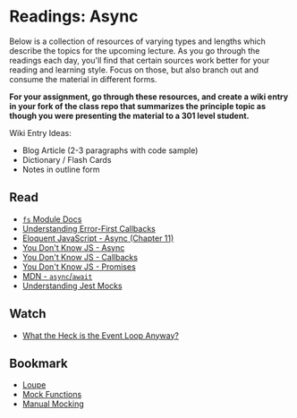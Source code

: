 # Readings: Async

Below is a collection of resources of varying types and lengths which describe the topics for the upcoming lecture.  As you go through the readings each day, you'll find that certain sources work better for your reading and learning style. Focus on those, but also branch out and consume the material in different forms.

**For your assignment, go through these resources, and create a wiki entry in your fork of the class repo that summarizes the principle topic as though you were presenting the material to a 301 level student.**

Wiki Entry Ideas:
* Blog Article (2-3 paragraphs with code sample)
* Dictionary / Flash Cards
* Notes in outline form

## Read
* [`fs` Module Docs](https://nodejs.org/dist/latest-v6.x/docs/api/fs.html)
* [Understanding Error-First Callbacks](http://fredkschott.com/post/2014/03/understanding-error-first-callbacks-in-node-js/)
* [Eloquent JavaScript - Async (Chapter 11)](https://eloquentjavascript.net/11_async.html)
* [You Don't Know JS - Async](https://github.com/getify/You-Dont-Know-JS/blob/1st-ed/async%20%26%20performance/ch1.md)
* [You Don't Know JS - Callbacks](https://github.com/getify/You-Dont-Know-JS/blob/1st-ed/async%20%26%20performance/ch2.md)
* [You Don't Know JS - Promises](https://github.com/getify/You-Dont-Know-JS/blob/1st-ed/async%20%26%20performance/ch3.md)
* [MDN - `async`/`await`](https://developer.mozilla.org/en-US/docs/Web/JavaScript/Reference/Statements/async_function)
* [Understanding Jest Mocks](https://medium.com/@rickhanlonii/understanding-jest-mocks-f0046c68e53c)

## Watch
* [What the Heck is the Event Loop Anyway?](https://www.youtube.com/watch?v=8aGhZQkoFbQ)

## Bookmark
* [Loupe](http://latentflip.com/loupe)
* [Mock Functions](https://jestjs.io/docs/en/mock-functions)
* [Manual Mocking](https://jestjs.io/docs/en/manual-mocks)





